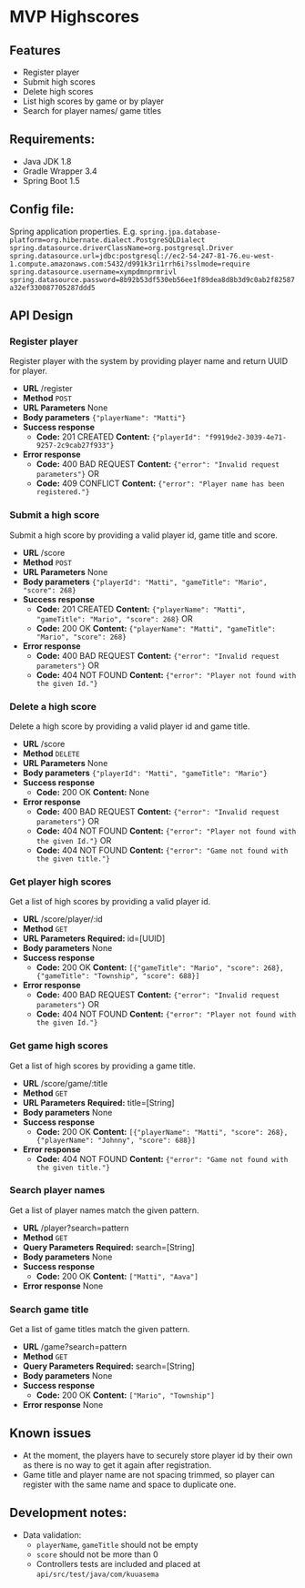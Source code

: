 # MVP Highscores

## Features
* Register player
* Submit high scores
* Delete high scores
* List high scores by game or by player
* Search for player names/ game titles

## Requirements:
* Java JDK 1.8
* Gradle Wrapper 3.4
* Spring Boot 1.5

## Config file:
Spring application properties. E.g.
`
spring.jpa.database-platform=org.hibernate.dialect.PostgreSQLDialect
spring.datasource.driverClassName=org.postgresql.Driver
spring.datasource.url=jdbc:postgresql://ec2-54-247-81-76.eu-west-1.compute.amazonaws.com:5432/d991k3ri1rrh6i?sslmode=require
spring.datasource.username=xympdmnprmrivl
spring.datasource.password=8b92b53df530eb56ee1f89dea8d8b3d9c0ab2f82587a32ef330087705287ddd5
`

## API Design
### Register player
Register player with the system by providing player name and return UUID for player. 
* **URL**
	/register
* **Method**
	`POST`
* **URL Parameters**
	None
* **Body parameters**
	`{"playerName": "Matti"}`
* **Success response**
	* **Code:** 201 CREATED
	**Content:** `{"playerId": "f9919de2-3039-4e71-9257-2c9cab27f933"}`
* **Error response**
	* **Code:** 400 BAD REQUEST
	**Content:** `{"error": "Invalid request parameters"}`
OR
	* **Code:** 409 CONFLICT
	**Content:** `{"error": "Player name has been registered."}`
	
### Submit a high score
Submit a high score by providing a valid player id, game title and score. 
* **URL**
	/score
* **Method**
	`POST`
* **URL Parameters**
	None
* **Body parameters**
	`{"playerId": "Matti", "gameTitle": "Mario", "score": 268}`
* **Success response**
	* **Code:** 201 CREATED
	**Content:** `{"playerName": "Matti", "gameTitle": "Mario", "score": 268}`
OR
	* **Code:** 200 OK
	**Content:** `{"playerName": "Matti", "gameTitle": "Mario", "score": 268}`
* **Error response**
	* **Code:** 400 BAD REQUEST
	**Content:** `{"error": "Invalid request parameters"}`
OR
	* **Code:** 404 NOT FOUND
	**Content:** `{"error": "Player not found with the given Id."}`
	
### Delete a high score
Delete a high score by providing a valid player id and game title.
* **URL**
	/score
* **Method**
	`DELETE`
* **URL Parameters**
	None
* **Body parameters**
	`{"playerId": "Matti", "gameTitle": "Mario"}`
* **Success response**
	* **Code:** 200 OK
	**Content:** None
* **Error response**
	* **Code:** 400 BAD REQUEST
	**Content:** `{"error": "Invalid request parameters"}`
OR
	* **Code:** 404 NOT FOUND
	**Content:** `{"error": "Player not found with the given Id."}`
OR
	* **Code:** 404 NOT FOUND
	**Content:** `{"error": "Game not found with the given title."}`
	
### Get player high scores
Get a list of high scores by providing a valid player id.
* **URL**
	/score/player/:id
* **Method**
	`GET`
* **URL Parameters**
	**Required:**
	id=\[UUID\]
* **Body parameters**
	None
* **Success response**
	* **Code:** 200 OK
	**Content:** `[{"gameTitle": "Mario", "score": 268}, {"gameTitle": "Township", "score": 688}]`
* **Error response**
	* **Code:** 400 BAD REQUEST
	**Content:** `{"error": "Invalid request parameters"}`
OR
	* **Code:** 404 NOT FOUND
	**Content:** `{"error": "Player not found with the given Id."}`
	
### Get game high scores
Get a list of high scores by providing a game title.
* **URL**
	/score/game/:title
* **Method**
	`GET`
* **URL Parameters**
	**Required:**
	title=\[String\]
* **Body parameters**
	None
* **Success response**
	* **Code:** 200 OK
	**Content:** `[{"playerName": "Matti", "score": 268}, {"playerName": "Johnny", "score": 688}]`
* **Error response**
	* **Code:** 404 NOT FOUND
	**Content:** `{"error": "Game not found with the given title."}`

### Search player names
Get a list of player names match the given pattern.
* **URL**
	/player?search=pattern
* **Method**
	`GET`
* **Query Parameters**
	**Required:**
	search=\[String\]
* **Body parameters**
	None
* **Success response**
	* **Code:** 200 OK
	**Content:** `["Matti", "Aava"]`
* **Error response**
	None
	
### Search game title
Get a list of game titles match the given pattern.
* **URL**
	/game?search=pattern
* **Method**
	`GET`
* **Query Parameters**
	**Required:**
	search=\[String\]
* **Body parameters**
	None
* **Success response**
	* **Code:** 200 OK
	**Content:** `["Mario", "Township"]`
* **Error response**
	None
	
## Known issues
* At the moment, the players have to securely store player id by their own as there is no way to get it again after registration.
* Game title and player name are not spacing trimmed, so player can register with the same name and space to duplicate one.
 
## Development notes:
* Data validation:
	* `playerName`, `gameTitle` should not be empty
	* `score` should not be more than 0
	* Controllers tests are included and placed at `api/src/test/java/com/kuuasema`

	